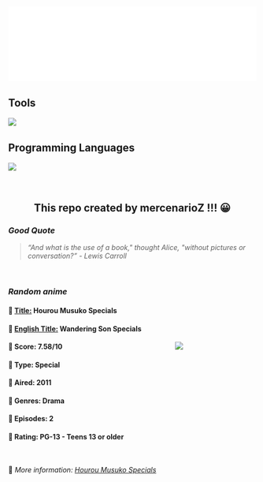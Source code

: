 
<img src="svg/nai.svg" />

<p>
  <h2>Tools</h2>
  <a href="https://skillicons.dev">
    <img src="https://skillicons.dev/icons?i=git,bash,vim,ubuntu,tensorflow,pytorch,docker,raspberrypi" />
  </a>

  <br />

  <h2>Programming Languages</h2>

  <a href="https://skillicons.dev">
    <img src="https://skillicons.dev/icons?i=python,c,cpp" />
  </a>
</p>

<br />

<h2 align="center">This repo created by mercenarioZ !!! 😀</h2>
<h3><i>Good Quote</i></h3>

<blockquote>
<i>
“And what is the use of a book," thought Alice, "without pictures or conversation?” - Lewis Carroll
</i>
</blockquote>

<br />

<h3><i>Random anime</i></h3>

<h4>
  <strong>🥭 <u>Title:</u></strong> Hourou Musuko Specials
</h4>

<h4>🌿 <u>English Title:</u> Wandering Son Specials</h4>

<img align="right" width="165" src=https://cdn.myanimelist.net/images/anime/7/30177.jpg />

<h4>🌱 Score: 7.58/10</h4>

<h4>🌲 Type: Special</h4>

<h4>🌴 Aired: 2011</h4>

<h4>🌵 Genres: Drama</h4>

<h4>🥑 Episodes: 2</h4>

<h4>🍏 Rating: PG-13 - Teens 13 or older</h4>

<br />

🍂 *More information: [Hourou Musuko Specials](https://myanimelist.net/anime/10935/Hourou_Musuko_Specials)*
    
